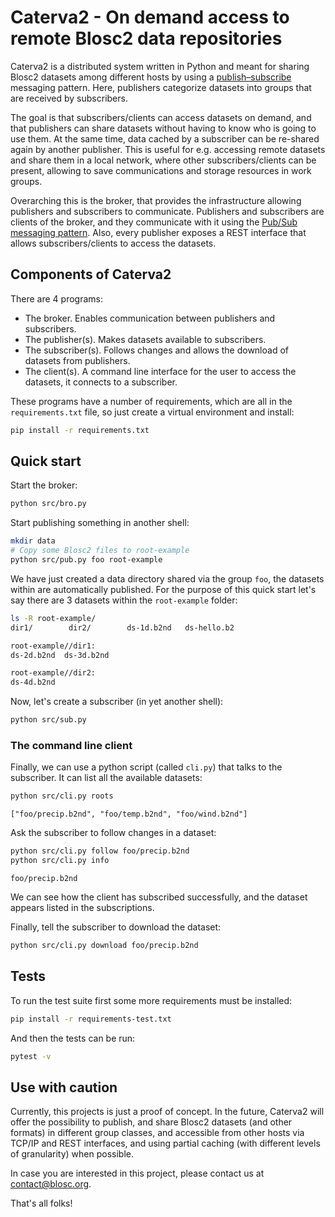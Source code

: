 # Caterva2 - On demand access to remote Blosc2 data repositories

Caterva2 is a distributed system written in Python and meant for sharing Blosc2 datasets among different hosts by using a [publish–subscribe](https://en.wikipedia.org/wiki/Publish–subscribe_pattern) messaging pattern.  Here, publishers categorize datasets into groups that are received by subscribers.

The goal is that subscribers/clients can access datasets on demand, and that publishers can share datasets without having to know who is going to use them.  At the same time, data cached by a subscriber can be re-shared again by another publisher. This is useful for e.g. accessing remote datasets and share them in a local network, where other subscribers/clients can be present, allowing to save communications and storage resources in work groups.

Overarching this is the broker, that provides the infrastructure allowing publishers and subscribers to communicate.  Publishers and subscribers are clients of the broker, and they communicate with it using the [Pub/Sub messaging pattern](https://en.wikipedia.org/wiki/Publish–subscribe_pattern).  Also, every publisher exposes a REST interface that allows subscribers/clients to access the datasets.

## Components of Caterva2

There are 4 programs:

- The broker. Enables communication between publishers and subscribers.
- The publisher(s). Makes datasets available to subscribers.
- The subscriber(s). Follows changes and allows the download of datasets from publishers.
- The client(s). A command line interface for the user to access the datasets, it connects
  to a subscriber.

These programs have a number of requirements, which are all in the `requirements.txt`
file, so just create a virtual environment and install:

```bash
pip install -r requirements.txt
```

## Quick start

Start the broker:

```bash
python src/bro.py
```

Start publishing something in another shell:

```bash
mkdir data
# Copy some Blosc2 files to root-example
python src/pub.py foo root-example
```

We have just created a data directory shared via the group `foo`, the datasets within are
automatically published. For the purpose of this quick start let's say there are 3
datasets within the `root-example` folder:

```bash
ls -R root-example/
dir1/        dir2/        ds-1d.b2nd   ds-hello.b2

root-example//dir1:
ds-2d.b2nd  ds-3d.b2nd

root-example//dir2:
ds-4d.b2nd
```

Now, let's create a subscriber (in yet another shell):

```bash
python src/sub.py
```

### The command line client

Finally, we can use a python script (called `cli.py`) that talks to the subscriber.
It can list all the available datasets:

```bash
python src/cli.py roots
```

```
["foo/precip.b2nd", "foo/temp.b2nd", "foo/wind.b2nd"]
```

Ask the subscriber to follow changes in a dataset:

```bash
python src/cli.py follow foo/precip.b2nd
python src/cli.py info
```

```
foo/precip.b2nd
```

We can see how the client has subscribed successfully, and the dataset appears listed in
the subscriptions.

Finally, tell the subscriber to download the dataset:

```bash
python src/cli.py download foo/precip.b2nd
```

## Tests

To run the test suite first some more requirements must be installed:

```bash
pip install -r requirements-test.txt
```

And then the tests can be run:

```bash
pytest -v
```

## Use with caution

Currently, this projects is just a proof of concept.  In the future, Caterva2 will offer the possibility to publish, and share Blosc2 datasets (and other formats) in different group classes, and accessible from other hosts via TCP/IP and REST interfaces, and using partial caching (with different levels of granularity) when possible.

In case you are interested in this project, please contact us at contact@blosc.org.

That's all folks!
